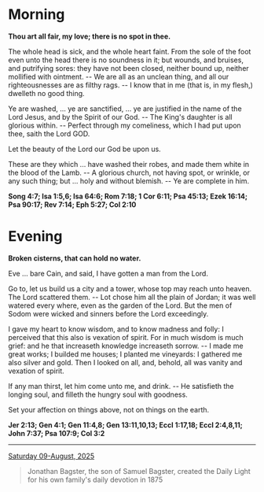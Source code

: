 # Morning

**Thou art all fair, my love; there is no spot in thee.**
 
The whole head is sick, and the whole heart faint. From the sole of the foot even unto the head there is no soundness in it; but wounds, and bruises, and putrifying sores: they have not been closed, neither bound up, neither mollified with ointment. -- We are all as an unclean thing, and all our righteousnesses are as filthy rags. -- I know that in me (that is, in my flesh,) dwelleth no good thing.
 
Ye are washed, ... ye are sanctified, ... ye are justified in the name of the Lord Jesus, and by the Spirit of our God. -- The King's daughter is all glorious within. -- Perfect through my comeliness, which I had put upon thee, saith the Lord GOD.
 
Let the beauty of the Lord our God be upon us.
 
These are they which ... have washed their robes, and made them white in the blood of the Lamb. -- A glorious church, not having spot, or wrinkle, or any such thing; but ... holy and without blemish. -- Ye are complete in him.  

**Song 4:7; Isa 1:5,6; Isa 64:6; Rom 7:18; 1 Cor 6:11; Psa 45:13; Ezek 16:14; Psa 90:17; Rev 7:14; Eph 5:27; Col 2:10**

# Evening

**Broken cisterns, that can hold no water.**
 
Eve ... bare Cain, and said, I have gotten a man from the Lord.
 
Go to, let us build us a city and a tower, whose top may reach unto heaven. The Lord scattered them. -- Lot chose him all the plain of Jordan; it was well watered every where, even as the garden of the Lord. But the men of Sodom were wicked and sinners before the Lord exceedingly.
 
I gave my heart to know wisdom, and to know madness and folly: I perceived that this also is vexation of spirit. For in much wisdom is much grief: and he that increaseth knowledge increaseth sorrow. -- I made me great works; I builded me houses; I planted me vineyards: I gathered me also silver and gold. Then I looked on all, and, behold, all was vanity and vexation of spirit.
 
If any man thirst, let him come unto me, and drink. -- He satisfieth the longing soul, and filleth the hungry soul with goodness.
 
Set your affection on things above, not on things on the earth.  

**Jer 2:13; Gen 4:1; Gen 11:4,8; Gen 13:11,10,13; Eccl 1:17,18; Eccl 2:4,8,11; John 7:37; Psa 107:9; Col 3:2**

---

[Saturday 09-August, 2025](https://t.me/s/daily_light)

> Jonathan Bagster, the son of Samuel Bagster, created the Daily Light for his own family's daily devotion in 1875

